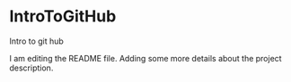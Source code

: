 # IntroToGitHub
Intro to git hub

I am editing the README file. Adding some more details about the project description.
